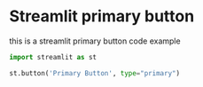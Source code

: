 # Streamlit primary button

this is a streamlit primary button code example

```python
import streamlit as st

st.button('Primary Button', type="primary")
```